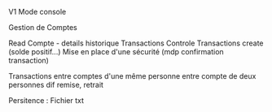 V1 Mode console

Gestion de Comptes

Read Compte - details historique Transactions
Controle Transactions create (solde positif...)
Mise en place d'une sécurité (mdp confirmation transaction)

Transactions
entre comptes d'une même personne
entre compte de deux personnes dif
remise, retrait

Persitence : Fichier txt

